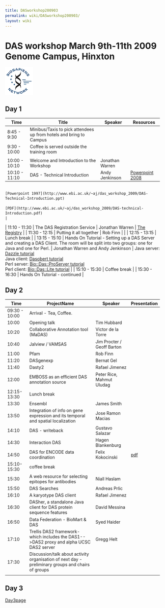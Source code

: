 ```yaml
---
title: DASworkshop200903
permalink: wiki/DASworkshop200903/
layout: wiki
---
```


DAS workshop March 9th-11th 2009 Genome Campus, Hinxton
=======================================================

![BioSapiens Network](Biosapiens_final.gif "BioSapiens Network")

Day 1
-----

| Time          | Title                                                                                                                                         | Speaker                            | Resources                                                                                                                                                  |
|---------------|-----------------------------------------------------------------------------------------------------------------------------------------------|------------------------------------|------------------------------------------------------------------------------------------------------------------------------------------------------------|
| 8:45 - 9:30   | Minibus/Taxis to pick attendees up from hotels and bring to Campus                                                                            |
| 9:30 - 10:00  | Coffee is served outside the training room                                                                                                    |
||
| 10:00 - 10:10 | Welcome and Introduction to the Workshop                                                                                                      | Jonathan Warren                    |                                                                                                                                                            |
| 10:10 - 11:10 | DAS - Technical Introduction                                                                                                                  | Andy Jenkinson                     | [Powerpoint 2008](http://www.ebi.ac.uk/~aj/das_workshop_2009/DAS-Technical-Introduction.pptx)                                                              
                                                                                                                                                                                                      [Powerpoint 1997](http://www.ebi.ac.uk/~aj/das_workshop_2009/DAS-Technical-Introduction.ppt)                                                                
                                                                                                                                                                                                      [PDF](http://www.ebi.ac.uk/~aj/das_workshop_2009/DAS-technical-Introduction.pdf)                                                                            |
| 11:10 - 11:30 | The DAS Registration Service                                                                                                                  | Jonathan Warren                    | [The Registry](http://www.biodas.org/wiki/DASworkshop200802:intro_tutorial#Finding_DAS_sources_.E2.80.93_the_DAS_Registry_Service_at_the_Sanger_Institute) |
| 11:30 - 12:15 | Putting it all together                                                                                                                       | Rob Finn                           |                                                                                                                                                            |
| 12:15 - 13:15 | Lunch break                                                                                                                                   |
| 13:15 - 15:10 | Hands On Tutorial - Setting up a DAS Server and creating a DAS Client. The room will be split into two groups: one for Java and one for Perl. | Jonathan Warren and Andy Jenkinson | Java server: [Dazzle tutorial](http://www.dasregistry.org/DazzleTutorial.jsp)                                                                              
                                                                                                                                                                                                      Java client: [Dasobert tutorial](http://www.dasregistry.org/DasobertTutorial.jsp)                                                                           
                                                                                                                                                                                                      Perl server: [Bio::Das::ProServer tutorial](http://www.ebi.ac.uk/~aj/das_workshop_2009/proserver_tutorial.html)                                             
                                                                                                                                                                                                      Perl client: [Bio::Das::Lite tutorial](http://www.ebi.ac.uk/~aj/das_workshop_2009/daslite_tutorial.html)                                                    |
| 15:10 - 15:30 | Coffee break                                                                                                                                  |
| 15:30 - 16:30 | Hands On Tutorial - continued                                                                                                                 |

Day 2
-----

| Time          | ProjectName                                                                                       | Speaker                    | Presentation                                           |
|---------------|---------------------------------------------------------------------------------------------------|----------------------------|--------------------------------------------------------|
| 09:30 - 10:00 | Arrival - Tea, Coffee.                                                                            |
| 10:00         | Opening talk                                                                                      | Tim Hubbard                |                                                        |
| 10:20         | Collaborative Annotation tool (MaDAS)                                                             | Victor de la Torre         |                                                        |
| 10:40         | Jalview / VAMSAS                                                                                  | Jim Procter / Geoff Barton |                                                        |
| 11:00         | Pfam                                                                                              | Rob Finn                   |                                                        |
| 11:20         | DASgenexp                                                                                         | Bernat Gel                 |                                                        |
| 11:40         | Dasty2                                                                                            | Rafael Jimenez             |                                                        |
| 12:00         | EMBOSS as an efficient DAS annotation source                                                      | Peter Rice, Mahmut Uludag  |                                                        |
| 12:15-13:30   | Lunch break                                                                                       |
| 13:30         | Ensembl                                                                                           | James Smith                |                                                        |
| 13:50         | Integration of info on gene expression and its temporal and spatial localization                  | Jose Ramon Macias          |                                                        |
| 14:10         | DAS - writeback                                                                                   | Gustavo Salazar            |                                                        |
| 14:30         | Interaction DAS                                                                                   | Hagen Blankenburg          |                                                        |
| 14:50         | DAS for ENCODE data coordination                                                                  | Felix Kokocinski           | [pdf](http://www.sanger.ac.uk/~fsk/DAS_workshop09.pdf) |
| 15:10-15:30   | coffee break                                                                                      |
| 15:30         | A web resource for selecting epitopes for antibodies                                              | Niall Haslam               |                                                        |
| 15:50         | DAS Searches                                                                                      | Andreas Prlic              |                                                        |
| 16:10         | A karyotype DAS client                                                                            | Rafael Jimenez             |                                                        |
| 16:30         | DASher, a standalone Java client for DAS protein sequence features                                | David Messina              |                                                        |
| 16:50         | Data Federation - BioMart & DAS                                                                   | Syed Haider                |                                                        |
| 17:10         | Trellis DAS2 framework- which includes the DAS1--&gt;DAS2 proxy and alpha UCSC DAS2 server        | Gregg Helt                 |                                                        |
| 17:30         | Discussion/talk about activity organisation of next day - preliminary groups and chairs of groups |                            |                                                        |
||

Day 3
-----

[Day3page](http://www.biodas.org/wiki/DASworkshop200903Day3)
